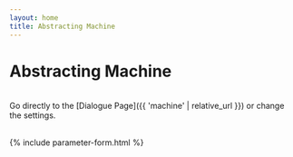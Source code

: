 ```yaml
---
layout: home
title: Abstracting Machine
---
```

# Abstracting Machine

<br>
Go directly to the [Dialogue Page]({{ 'machine' | relative_url }}) or change the settings.
<br><br>

{% include parameter-form.html %}
